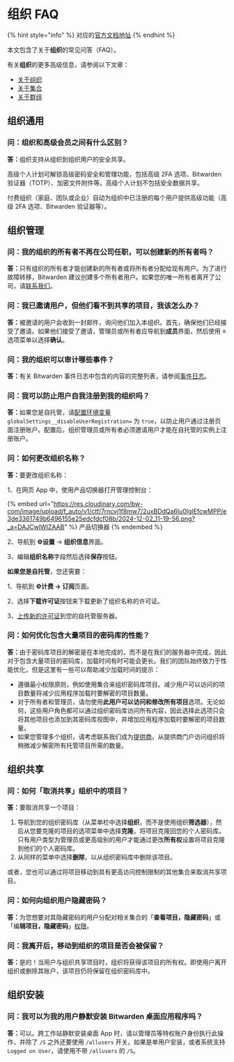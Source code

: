 # 组织 FAQ

{% hint style="info" %}
对应的[官方文档地址](https://bitwarden.com/help/article/org-faqs/)
{% endhint %}

本文包含了关于**组织**的常见问答（FAQ）。

有关**组织**的更多高级信息，请参阅以下文章：

* [关于组织](organizations.md)
* [关于集合](collections.md)
* [关于群组](groups.md)

## 组织通用 <a href="#organizations-general" id="organizations-general"></a>

### 问：组织和高级会员之间有什么区别？ <a href="#q-whats-the-difference-between-organizations-and-premium" id="q-whats-the-difference-between-organizations-and-premium"></a>

**答：**&#x7EC4;织支持从组织到组织用户的安全共享。

高级个人计划可解锁高级密码安全和管理功能，包括高级 2FA 选项、Bitwarden 验证器（TOTP）、加密文件附件等。高级个人计划不包括安全数据共享。

付费组织（家庭、团队或企业）自动为组织中已注册的每个用户提供高级功能（高级 2FA 选项、Bitwarden 验证器等）。

## 组织管理 <a href="#organization-administration" id="organization-administration"></a>

### 问：我的组织的所有者不再在公司任职，可以创建新的所有者吗？ <a href="#q-my-organizations-owner-is-no-longer-with-the-company-can-a-new-owner-be-created" id="q-my-organizations-owner-is-no-longer-with-the-company-can-a-new-owner-be-created"></a>

**答：**&#x53EA;有组织的所有者才能创建新的所有者或将所有者分配给现有用户。为了进行故障转移，Bitwarden 建议创建多个所有者用户。如果您的唯一所有者离开了公司，请[联系我们](https://bitwarden.com/contact)。

### 问：我已邀请用户，但他们看不到共享的项目，我该怎么办？ <a href="#q-i-have-invited-users-but-they-cannot-see-shared-items-what-do-i-do" id="q-i-have-invited-users-but-they-cannot-see-shared-items-what-do-i-do"></a>

**答：**&#x88AB;邀请的用户会收到一封邮件，询问他们加入本组织。首先，确保他们已经接受了邀请。如果他们接受了邀请，管理员或所有者应导航到**成员**界面，然后使用 **≡**&#x9009;项菜单以选择**确认**。

### 问：我的组织可以审计哪些事件？ <a href="#q-what-events-are-auditing-for-my-organization" id="q-what-events-are-auditing-for-my-organization"></a>

**答：**&#x6709;关 Bitwarden 事件日志中包含的内容的完整列表，请参阅[事件日志](../admin-console/reporting/event-logs.md)。

### 问：我可以防止用户自我注册到我的组织吗？ <a href="#q-can-i-prevent-users-from-self-registering-into-my-organization" id="q-can-i-prevent-users-from-self-registering-into-my-organization"></a>

**答：**&#x5982;果您是自托管，请[配置环境变量](../self-hosting/configure-environment-variables.md) `globalSettings__disableUserRegistration=` 为 `true`，以防止用户通过注册页面注册账户。配置后，组织管理员或所有者必须邀请用户才能在自托管的实例上注册账户。

### 问：如何更改组织名称？ <a href="#q-how-do-i-change-the-name-of-my-organization" id="q-how-do-i-change-the-name-of-my-organization"></a>

**答：**&#x8981;更改组织名称：

1、在网页 App 中，使用产品切换器打开管理控制台：

{% embed url="https://res.cloudinary.com/bw-com/image/upload/f_auto/v1/ctf/7rncvj1f8mw7/2uxBDdQa6lu0IgIEfcwMPP/e3de3361749b6496155e25edcfdcf08b/2024-12-02_11-19-56.png?_a=DAJCwlWIZAAB" %}
产品切换器
{% endembed %}

2、导航到 **⚙️设置** → **组织信息**界面。

3、编辑**组织名称**字段然后选择**保存**按钮。

**如果您是自托管**，您还需要：

1、导航到 **⚙️计费 → 订阅**页面。

2、选择**下载许可证**按钮来下载更新了组织名称的许可证。

3、[上传新的许可证](../self-hosting/licensing-for-paid-features.md#organization-license)到您的自托管服务器。

### 问：如何优化包含大量项目的密码库的性能？ <a href="#q-how-do-i-optimize-performance-for-a-vault-with-lots-of-items" id="q-how-do-i-optimize-performance-for-a-vault-with-lots-of-items"></a>

**答：**&#x7531;于密码库项目的解密是在本地完成的，而不是在我们的服务器中完成，因此对于包含大量项目的密码库，加载时间有时可能会更长。我们的团队始终致力于性能优化，但是这里有一些可以帮助减少加载时间的提示：

* 遵循最小权限原则，例如使用集合来组织密码库项目。减少用户可以访问的项目数量将减少应用程序加载时要解密的项目数量。
* 对于所有者和管理员，请勿使用**此用户可以访问和修改所有项目**选项。无论如何，这些用户角色都可以通过组织密码库访问所有内容，因此选择此选项只会将其他项目也添加到其密码库视图中，并增加应用程序加载时要解密的项目数量。
* 如果您管理多个组织，请考虑联系我们成为[提供商](../provider-portal/provider-portal-overview.md)。从提供商门户访问组织将稍微减少解密所有托管项目所需的数量。

## 组织共享 <a href="#sharing-with-an-organization" id="sharing-with-an-organization"></a>

### 问：如何「取消共享」组织中的项目？ <a href="#q-how-do-i-unshare-an-item-from-my-organization" id="q-how-do-i-unshare-an-item-from-my-organization"></a>

**答：**&#x8981;取消共享一个项目：

1. 导航到您的组织密码库（从菜单栏中选择**组织**，而不是使用组织**筛选器**），然后从您要克隆的项目的选项菜单中选择**克隆**，将项目克隆回您的个人密码库。只有用户类型为管理员或更高级别的用户才能通过更改**所有权**设置将项目克隆到他们的个人密码库。
2. 从同样的菜单中选择**删除**，以从组织密码库中删除该项目。

或者，您也可以通过将项目移动到具有更高访问控制限制的其他集合来取消共享项目。

### 问：如何向组织用户隐藏密码？ <a href="#q-how-do-i-hide-a-password-from-my-organizations-users" id="q-how-do-i-hide-a-password-from-my-organizations-users"></a>

**答：**&#x4E3A;您想要对其隐藏密码的用户分配对相关集合的「**查看项目，隐藏密码**」或「编**辑项目，隐藏密码**」[权限](../admin-console/user-management/member-roles-and-permissions.md#permissions)。

### 问：我离开后，移动到组织的项目是否会被保留？ <a href="#q-does-an-item-i-share-with-the-organization-stay-after-i-leave" id="q-does-an-item-i-share-with-the-organization-stay-after-i-leave"></a>

**答：**&#x662F;的！当用户与组织共享项目时，组织将获得该项目的所有权。即使用户离开组织或删除其账户，该项目仍将保留在组织密码库中。

## 组织安装 <a href="#organization-installations" id="organization-installations"></a>

### 问：我可以为我的用户静默安装 Bitwarden 桌面应用程序吗？ <a href="#q-can-i-silently-install-the-bitwarden-desktop-app-for-my-users" id="q-can-i-silently-install-the-bitwarden-desktop-app-for-my-users"></a>

**答：**&#x53EF;以。跨工作站静默安装桌面 App 时，请以管理员等特权账户身份执行此操作，并除了 `/S` 之外还要使用 `/allusers` 开关。如果是单用户安装，或者系统支持 `Logged on User`，请使用不带 `/allusers` 的 `/S`。

